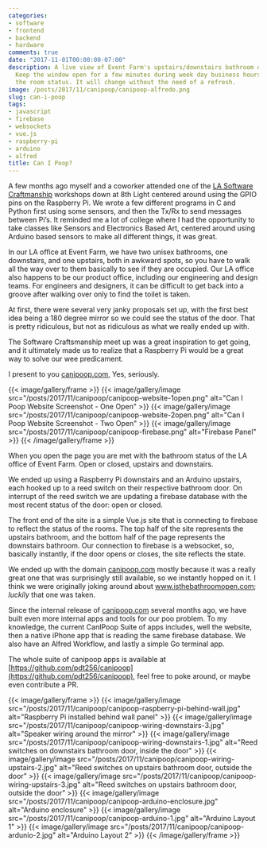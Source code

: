 ```yaml
---
categories:
- software
- frontend
- backend
- hardware
comments: true
date: "2017-11-01T00:00:00-07:00"
description: A live view of Event Farm's upstairs/downstairs bathroom occupation status.
  Keep the window open for a few minutes during week day business hours and watch
  the room status. It will change without the need of a refresh.
image: /posts/2017/11/canipoop/canipoop-alfredo.png
slug: can-i-poop
tags:
- javascript
- firebase
- websockets
- vue.js
- raspberry-pi
- arduino
- alfred
title: Can I Poop?
---
```


A few months ago myself and a coworker attended one of the [LA Software Craftmanship](https://www.meetup.com/LA-Software-Craftsmanship/) workshops down at 8th Light centered around using the GPIO pins on the Raspberry Pi.  We wrote a few different programs in C and Python first using some sensors, and then the Tx/Rx to send messages between Pi’s.  It reminded me a lot of college where I had the opportunity to take classes like Sensors and Electronics Based Art, centered around using Arduino based sensors to make all different things, it was great.

In our LA office at Event Farm, we have two unisex bathrooms, one downstairs, and one upstairs, both in awkward spots, so you have to walk all the way over to them basically to see if they are occupied. Our LA office also happens to be our product office, including our engineering and design teams. For engineers and designers, it can be difficult to get back into a groove after walking over only to find the toilet is taken.

At first, there were several very janky proposals set up, with the first best idea being a 180 degree mirror so we could see the status of the door. That is pretty ridiculous, but not as ridiculous as what we really ended up with.

The Software Craftsmanship meet up was a great inspiration to get going, and it ultimately made us to realize that a Raspberry Pi would be a great way to solve our wee predicament.

I present to you [canipoop.com](http://canipoop.com), Yes, seriously.

{{< image/gallery/frame >}}
    {{< image/gallery/image src="/posts/2017/11/canipoop/canipoop-website-1open.png" alt="Can I Poop Website Screenshot - One Open" >}}
    {{< image/gallery/image src="/posts/2017/11/canipoop/canipoop-website-2open.png" alt="Can I Poop Website Screenshot - Two Open" >}}
    {{< image/gallery/image src="/posts/2017/11/canipoop/canipoop-firebase.png" alt="Firebase Panel" >}}
{{< /image/gallery/frame >}}

When you open the page you are met with the bathroom status of the LA office of Event Farm. Open or closed, upstairs and downstairs.

We ended up using a Raspberry Pi downstairs and an Arduino upstairs, each hooked up to a reed switch on their respective bathroom door. On interrupt of the reed switch we are updating a firebase database with the most recent status of the door: open or closed.

The front end of the site is a simple Vue.js site that is connecting to firebase to reflect the status of the rooms. The top half of the site represents the upstairs bathroom, and the bottom half of the page represents the downstairs bathroom. Our connection to firebase is a websocket, so, basically instantly, if the door opens or closes, the site reflects the state.

We ended up with the domain [canipoop.com](http://canipoop.com) mostly because it was a really great one that was surprisingly still available, so we instantly hopped on it. I think we were originally joking around about www.isthebathroomopen.com; *luckily* that one was taken.

Since the internal release of [canipoop.com](http://canipoop.com) several months ago, we have built even more internal apps and tools for our poo problem. To my knowledge, the current CanIPoop Suite of apps  includes, well the website, then a native iPhone app that is reading the same firebase database. We also have an Alfred Workflow, and lastly a simple Go terminal app.

The whole suite of canipoop apps is available at [https://github.com/pdt256/canipoop](https://github.com/pdt256/canipoop), feel free to poke around, or maybe even contribute a PR.

{{< image/gallery/frame >}}
    {{< image/gallery/image src="/posts/2017/11/canipoop/canipoop-raspberry-pi-behind-wall.jpg" alt="Raspberry Pi installed behind wall panel" >}}
    {{< image/gallery/image src="/posts/2017/11/canipoop/canipoop-wiring-downstairs-3.jpg" alt="Speaker wiring around the mirror" >}}
    {{< image/gallery/image src="/posts/2017/11/canipoop/canipoop-wiring-downstairs-1.jpg" alt="Reed switches on downstairs bathroom door, inside the door" >}}
    {{< image/gallery/image src="/posts/2017/11/canipoop/canipoop-wiring-upstairs-2.jpg" alt="Reed switches on upstairs bathroom door, outside the door" >}}
    {{< image/gallery/image src="/posts/2017/11/canipoop/canipoop-wiring-upstairs-3.jpg" alt="Reed switches on upstairs bathroom door, outside the door" >}}
    {{< image/gallery/image src="/posts/2017/11/canipoop/canipoop-arduino-enclosure.jpg" alt="Arduino enclosure" >}}
    {{< image/gallery/image src="/posts/2017/11/canipoop/canipoop-arduino-1.jpg" alt="Arduino Layout 1" >}}
    {{< image/gallery/image src="/posts/2017/11/canipoop/canipoop-ardunio-2.jpg" alt="Arduino Layout 2" >}}
{{< \/image/gallery/frame >}}
